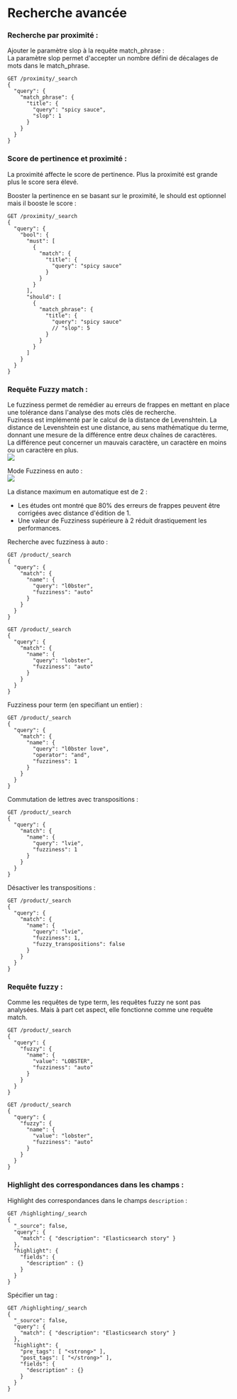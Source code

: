 # Recherche avancée

### Recherche par proximité :

Ajouter le paramètre slop à la requête match_phrase :  
La paramètre slop permet d'accepter un nombre défini de décalages de mots dans le  match_phrase.
```
GET /proximity/_search
{
  "query": {
    "match_phrase": {
      "title": {
        "query": "spicy sauce",
        "slop": 1
      }
    }
  }
}
```

### Score de pertinence et proximité :
La proximité affecte le score de pertinence. Plus la proximité est grande plus le score sera élevé.

Booster la pertinence en se basant sur le proximité, le should est optionnel mais il booste le score :
```
GET /proximity/_search
{
  "query": {
    "bool": {
      "must": [
        {
          "match": {
            "title": {
              "query": "spicy sauce"
            }
          }
        }
      ],
      "should": [
        {
          "match_phrase": {
            "title": {
              "query": "spicy sauce"
              // "slop": 5
            }
          }
        }
      ]
    }
  }
}
```

### Requête Fuzzy match :

Le fuzziness permet de remédier au erreurs de frappes en mettant en place une tolérance dans l'analyse des mots clés de recherche.  
Fuziness est implémenté par le calcul de la distance de Levenshtein. La distance de Levenshtein est une distance, au sens mathématique du terme, donnant une mesure de la différence entre deux chaînes de caractères.  
La différence peut concerner un mauvais caractère, un caractère en moins ou un caractère en plus.  
![](img/screenshot_from_2021-04-02_16-56-31.png)

Mode Fuzziness en auto :  
![](img/screenshot_from_2021-04-02_17-03-53.png)

La distance maximum en automatique est de 2 :

- Les études ont montré que 80% des erreurs de frappes peuvent être corrigées avec distance d'édition de 1.
- Une valeur de Fuzziness supérieure à 2 réduit drastiquement les performances.

Recherche avec fuzziness à auto :
```
GET /product/_search
{
  "query": {
    "match": {
      "name": {
        "query": "l0bster",
        "fuzziness": "auto"
      }
    }
  }
}
```
```
GET /product/_search
{
  "query": {
    "match": {
      "name": {
        "query": "lobster",
        "fuzziness": "auto"
      }
    }
  }
}
```

Fuzziness pour term (en specifiant un entier) :
```
GET /product/_search
{
  "query": {
    "match": {
      "name": {
        "query": "l0bster love",
        "operator": "and",
        "fuzziness": 1
      }
    }
  }
}
```

Commutation de lettres avec transpositions :
```
GET /product/_search
{
  "query": {
    "match": {
      "name": {
        "query": "lvie",
        "fuzziness": 1
      }
    }
  }
}
```

Désactiver les transpositions :
```
GET /product/_search
{
  "query": {
    "match": {
      "name": {
        "query": "lvie",
        "fuzziness": 1,
        "fuzzy_transpositions": false
      }
    }
  }
}
```

### Requête fuzzy :
Comme les requêtes de type term, les requêtes fuzzy ne sont pas analysées. Mais à part cet aspect, elle fonctionne comme une requête match.
```
GET /product/_search
{
  "query": {
    "fuzzy": {
      "name": {
        "value": "LOBSTER",
        "fuzziness": "auto"
      }
    }
  }
}
```

```
GET /product/_search
{
  "query": {
    "fuzzy": {
      "name": {
        "value": "lobster",
        "fuzziness": "auto"
      }
    }
  }
}
```

### Highlight des correspondances dans les champs :

Highlight des correspondances dans le champs `description` :
```
GET /highlighting/_search
{
  "_source": false,
  "query": {
    "match": { "description": "Elasticsearch story" }
  },
  "highlight": {
    "fields": {
      "description" : {}
    }
  }
}
```

Spécifier un tag :
```
GET /highlighting/_search
{
  "_source": false,
  "query": {
    "match": { "description": "Elasticsearch story" }
  },
  "highlight": {
    "pre_tags": [ "<strong>" ],
    "post_tags": [ "</strong>" ],
    "fields": {
      "description" : {}
    }
  }
}
```
